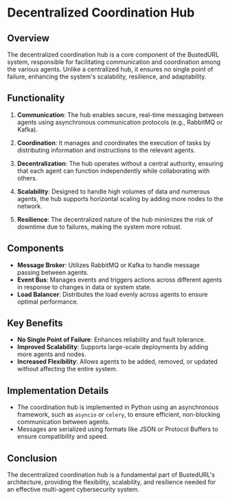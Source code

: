 # Decentralized Coordination Hub

## Overview

The decentralized coordination hub is a core component of the BustedURL system, responsible for facilitating communication and coordination among the various agents. Unlike a centralized hub, it ensures no single point of failure, enhancing the system's scalability, resilience, and adaptability.

## Functionality

1. **Communication**: The hub enables secure, real-time messaging between agents using asynchronous communication protocols (e.g., RabbitMQ or Kafka).
   
2. **Coordination**: It manages and coordinates the execution of tasks by distributing information and instructions to the relevant agents.

3. **Decentralization**: The hub operates without a central authority, ensuring that each agent can function independently while collaborating with others.

4. **Scalability**: Designed to handle high volumes of data and numerous agents, the hub supports horizontal scaling by adding more nodes to the network.

5. **Resilience**: The decentralized nature of the hub minimizes the risk of downtime due to failures, making the system more robust.

## Components

- **Message Broker**: Utilizes RabbitMQ or Kafka to handle message passing between agents.
- **Event Bus**: Manages events and triggers actions across different agents in response to changes in data or system state.
- **Load Balancer**: Distributes the load evenly across agents to ensure optimal performance.

## Key Benefits

- **No Single Point of Failure**: Enhances reliability and fault tolerance.
- **Improved Scalability**: Supports large-scale deployments by adding more agents and nodes.
- **Increased Flexibility**: Allows agents to be added, removed, or updated without affecting the entire system.

## Implementation Details

- The coordination hub is implemented in Python using an asynchronous framework, such as `asyncio` or `celery`, to ensure efficient, non-blocking communication between agents.
- Messages are serialized using formats like JSON or Protocol Buffers to ensure compatibility and speed.

## Conclusion

The decentralized coordination hub is a fundamental part of BustedURL's architecture, providing the flexibility, scalability, and resilience needed for an effective multi-agent cybersecurity system.
